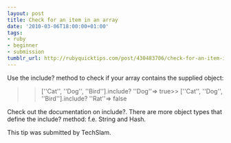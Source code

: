 ```yaml
---
layout: post
title: Check for an item in an array
date: '2010-03-06T18:00:00+01:00'
tags:
- ruby
- beginner
- submission
tumblr_url: http://rubyquicktips.com/post/430483706/check-for-an-item-in-an-array
---
```

Use the include? method to check if your array contains the supplied object:

>> [''Cat'', ''Dog'', ''Bird''].include? ''Dog''=> true>> [''Cat'', ''Dog'', ''Bird''].include? ''Rat''=> false

Check out the documentation on include?.
There are more object types that define the include? method: f.e. String and Hash.

This tip was submitted by TechSlam.
